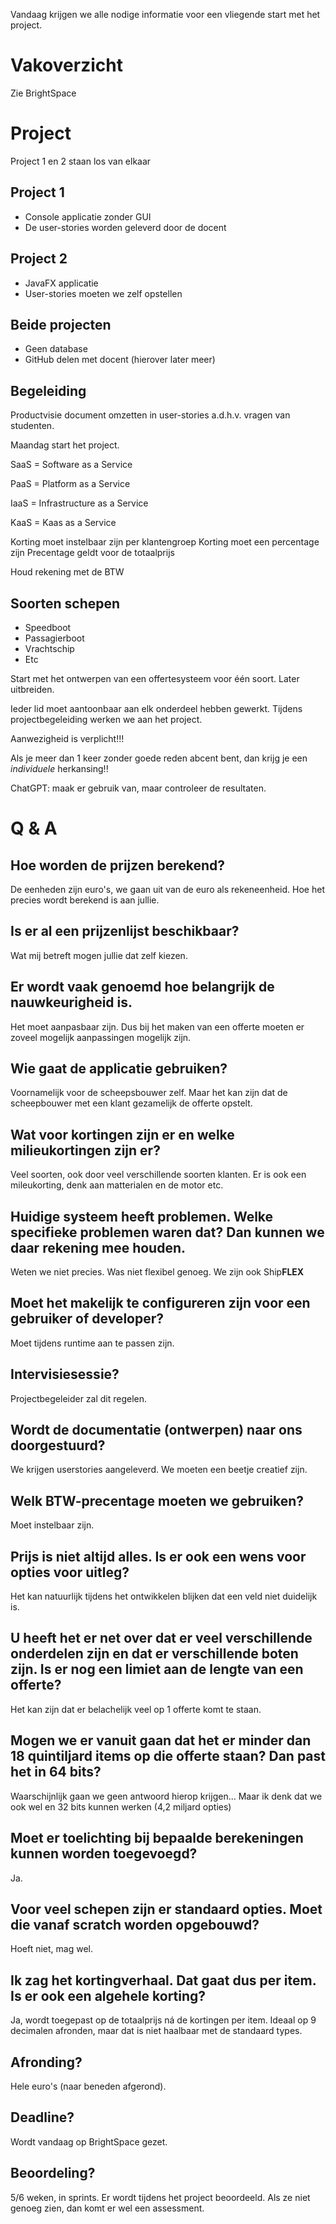 Vandaag krijgen we alle nodige informatie voor een vliegende start met het project.

# Vakoverzicht
Zie BrightSpace

# Project
Project 1 en 2 staan los van elkaar

## Project 1
- Console applicatie zonder GUI
- De user-stories worden geleverd door de docent

## Project 2
- JavaFX applicatie
- User-stories moeten we zelf opstellen

## Beide projecten
- Geen database
- GitHub delen met docent (hierover later meer)

## Begeleiding
Productvisie document omzetten in user-stories a.d.h.v. vragen van studenten.

Maandag start het project.

SaaS = Software as a Service

PaaS = Platform as a Service

IaaS = Infrastructure as a Service

KaaS = Kaas as a Service

Korting moet instelbaar zijn per klantengroep
Korting moet een percentage zijn
Precentage geldt voor de totaalprijs

Houd rekening met de BTW

## Soorten schepen
- Speedboot
- Passagierboot
- Vrachtschip
- Etc

Start met het ontwerpen van een offertesysteem voor één soort.
Later uitbreiden.

Ieder lid moet aantoonbaar aan elk onderdeel hebben gewerkt.
Tijdens projectbegeleiding werken we aan het project.

Aanwezigheid is verplicht!!!

Als je meer dan 1 keer zonder goede reden abcent bent, dan krijg je een *individuele* herkansing!!

ChatGPT: maak er gebruik van, maar controleer de resultaten.

# Q & A
## Hoe worden de prijzen berekend?
De eenheden zijn euro's, we gaan uit van de euro als rekeneenheid. Hoe het precies wordt berekend is aan jullie.
## Is er al een prijzenlijst beschikbaar?
Wat mij betreft mogen jullie dat zelf kiezen.
## Er wordt vaak genoemd hoe belangrijk de nauwkeurigheid is.
Het moet aanpasbaar zijn. Dus bij het maken van een offerte moeten er zoveel mogelijk aanpassingen mogelijk zijn.
## Wie gaat de applicatie gebruiken?
Voornamelijk voor de scheepsbouwer zelf. Maar het kan zijn dat de scheepbouwer met een klant gezamelijk de offerte opstelt.
## Wat voor kortingen zijn er en welke milieukortingen zijn er?
Veel soorten, ook door veel verschillende soorten klanten. Er is ook een mileukorting, denk aan matterialen en de motor etc.
## Huidige systeem heeft problemen. Welke specifieke problemen waren dat? Dan kunnen we daar rekening mee houden.
Weten we niet precies. Was niet flexibel genoeg. We zijn ook Ship**FLEX**
## Moet het makelijk te configureren zijn voor een gebruiker of developer?
Moet tijdens runtime aan te passen zijn.
## Intervisiesessie?
Projectbegeleider zal dit regelen.
## Wordt de documentatie (ontwerpen) naar ons doorgestuurd?
We krijgen userstories aangeleverd. We moeten een beetje creatief zijn.
## Welk BTW-precentage moeten we gebruiken?
Moet instelbaar zijn.
## Prijs is niet altijd alles. Is er ook een wens voor opties voor uitleg?
Het kan natuurlijk tijdens het ontwikkelen blijken dat een veld niet duidelijk is.
## U heeft het er net over dat er veel verschillende onderdelen zijn en dat er verschillende boten zijn. Is er nog een limiet aan de lengte van een offerte?
Het kan zijn dat er belachelijk veel op 1 offerte komt te staan.
## Mogen we er vanuit gaan dat het er minder dan 18 quintiljard items op die offerte staan? Dan past het in 64 bits?
Waarschijnlijk gaan we geen antwoord hierop krijgen... Maar ik denk dat we ook wel en 32 bits kunnen werken (4,2 miljard opties)
## Moet er toelichting bij bepaalde berekeningen kunnen worden toegevoegd?
Ja.
## Voor veel schepen zijn er standaard opties. Moet die vanaf scratch worden opgebouwd?
Hoeft niet, mag wel.
## Ik zag het kortingverhaal. Dat gaat dus per item. Is er ook een algehele korting?
Ja, wordt toegepast op de totaalprijs ná de kortingen per item. Ideaal op 9 decimalen afronden, maar dat is niet haalbaar met de standaard types.
## Afronding?
Hele euro's (naar beneden afgerond).
## Deadline?
Wordt vandaag op BrightSpace gezet.
## Beoordeling?
5/6 weken, in sprints. Er wordt tijdens het project beoordeeld. Als ze niet genoeg zien, dan komt er wel een assessment.
